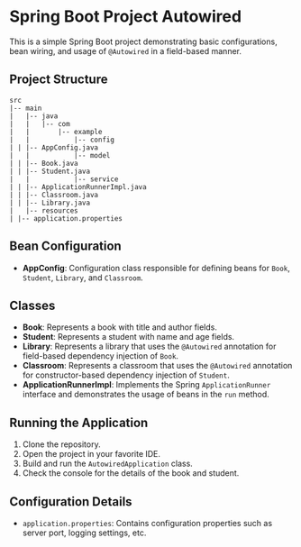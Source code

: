 # Spring Boot Project Autowired
 
This is a simple Spring Boot project demonstrating basic configurations, bean wiring, and usage of `@Autowired` in a field-based manner.
 
## Project Structure
 
```
src
|-- main
|   |-- java
|   |   |-- com
|   |       |-- example
|   |           |-- config
| | |-- AppConfig.java
|   |           |-- model
| | |-- Book.java
| | |-- Student.java
|   |           |-- service
| | |-- ApplicationRunnerImpl.java
| | |-- Classroom.java
| | |-- Library.java
|   |-- resources
| |-- application.properties
```
 
## Bean Configuration
 
- **AppConfig**: Configuration class responsible for defining beans for `Book`, `Student`, `Library`, and `Classroom`.
 
## Classes
 
- **Book**: Represents a book with title and author fields.
- **Student**: Represents a student with name and age fields.
- **Library**: Represents a library that uses the `@Autowired` annotation for field-based dependency injection of `Book`.
- **Classroom**: Represents a classroom that uses the `@Autowired` annotation for constructor-based dependency injection of `Student`.
- **ApplicationRunnerImpl**: Implements the Spring `ApplicationRunner` interface and demonstrates the usage of beans in the `run` method.
 
## Running the Application
 
1. Clone the repository.
2. Open the project in your favorite IDE.
3. Build and run the `AutowiredApplication` class.
4. Check the console for the details of the book and student.
 
## Configuration Details
 
- `application.properties`: Contains configuration properties such as server port, logging settings, etc.
